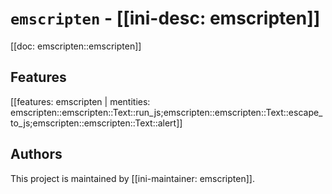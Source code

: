 # `emscripten` - [[ini-desc: emscripten]]

[[doc: emscripten::emscripten]]

## Features

[[features: emscripten | mentities: emscripten::emscripten::Text::run_js;emscripten::emscripten::Text::escape_to_js;emscripten::emscripten::Text::alert]]

## Authors

This project is maintained by [[ini-maintainer: emscripten]].
